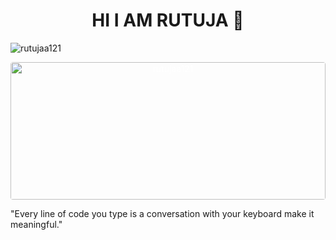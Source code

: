 <h1 align="center">HI I AM RUTUJA 👋</h1>
<p align="left"> <img src="https://komarev.com/ghpvc/?username=rutujaa121&label=Profile%20views&color=0e75b6&style=flat" alt="rutujaa121" /> </p>


<p align="center" style="color:white"><img src="![CodingKiraGIF](https://github.com/user-attachments/assets/a9c786a5-ce13-44fb-87ba-60f8c9af2724)
" alt="rutujaa121" width="100%" height="220px" style="border-radius:4px"/></p>
  "Every line of code you type is a conversation with your keyboard make it meaningful." 
  
<!--
**rutujaa121/rutujaa121** is a ✨ _special_ ✨ repository because its `README.md` (this file) appears on your GitHub profile.

Here are some ideas to get you started:

- 🔭 I’m currently working on ...
- 🌱 I’m currently learning ...
- 👯 I’m looking to collaborate on ...
- 🤔 I’m looking for help with ...
- 💬 Ask me about ...
- 📫 How to reach me: ...
- 😄 Pronouns: ...
- ⚡ Fun fact: ...
-->
